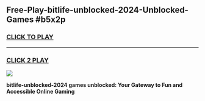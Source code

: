 
## Free-Play-bitlife-unblocked-2024-Unblocked-Games #b5x2p
<h3>
<a href="https://news.freeplayer.one?title=bitlife-unblocked-2024&ref=8M">CLICK TO PLAY</a></h3>
<hr>

<h3>
<a href="https://news.freeplayer.one?title=bitlife-unblocked-2024&ref=8M">CLICK 2 PLAY</a>
  
</h3>

<a href="https://news.freeplayer.one?title=bitlife-unblocked-2024&ref=8M"><img src="https://clearcache.store/games.png"></a>


**bitlife-unblocked-2024 games unblocked: Your Gateway to Fun and Accessible Online Gaming**
